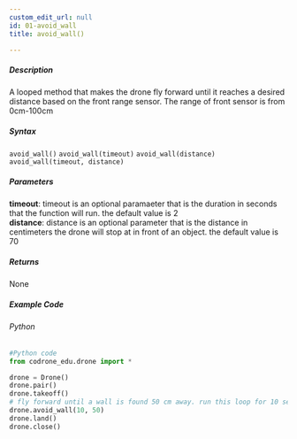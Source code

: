 ```yaml
---
custom_edit_url: null
id: 01-avoid_wall
title: avoid_wall()

---
```


##### Description

A looped method that makes the drone fly forward until it reaches a desired distance based on the front range sensor. The range of front sensor is from 0cm-100cm


##### Syntax
```avoid_wall()```
```avoid_wall(timeout)```
```avoid_wall(distance)```
```avoid_wall(timeout, distance)```

##### Parameters
**timeout**: timeout is an optional paramaeter that is the duration in seconds that the function will run. the default value is 2 <br />
**distance**: distance is an optional parameter that is the distance in centimeters the drone will stop at in front of an object. the default value is 70

##### Returns

None

##### Example Code
###### Python
```python
#Python code
from codrone_edu.drone import *

drone = Drone()
drone.pair()
drone.takeoff()
# fly forward until a wall is found 50 cm away. run this loop for 10 seconds.
drone.avoid_wall(10, 50)
drone.land()
drone.close()
```